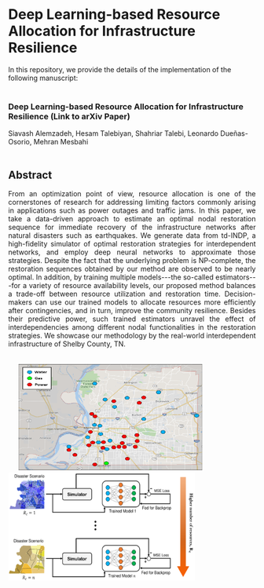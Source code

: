 # Deep Learning-based Resource Allocation for Infrastructure Resilience


In this repository, we provide the details of the implementation of the following manuscript: <br> <br>


### Deep Learning-based Resource Allocation for Infrastructure Resilience (Link to arXiv Paper)

Siavash Alemzadeh, Hesam Talebiyan, Shahriar Talebi, Leonardo Due&#241;as-Osorio, Mehran Mesbahi <br> <br>

## Abstract

<div align="justify"> From an optimization point of view, resource allocation is one of the cornerstones of research for addressing limiting factors commonly arising in applications such as power outages and traffic jams. In this paper, we take a data-driven approach to estimate an optimal nodal restoration sequence for immediate recovery of the infrastructure networks after natural disasters such as earthquakes. We generate data from td-INDP, a high-fidelity simulator of optimal restoration strategies for interdependent networks, and employ deep neural networks to approximate those strategies. Despite the fact that the underlying problem is NP-complete, the restoration sequences obtained by our method are observed to be nearly optimal. In addition, by training multiple models---the so-called estimators---for a variety of resource availability levels, our proposed method balances a trade-off between resource utilization and restoration time. Decision-makers can use our trained models to allocate resources more efficiently after contingencies, and in turn, improve the community resilience. Besides their predictive power, such trained estimators unravel the effect of interdependencies among different nodal functionalities in the restoration strategies. We showcase our methodology by the real-world interdependent infrastructure of Shelby County, TN. </div> <br>

<p float="left">
  &emsp;
  <img src=Figures/Map.PNG width="380" height="220" />
  &emsp; &emsp;
  <img src=Figures/Scheme.png width="380" height="220" />
</p> <br> <br>
